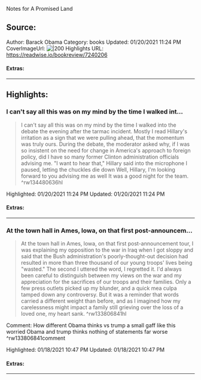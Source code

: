 Notes for A Promised Land

## Source:
Author: Barack Obama
Category: books
Updated: 01/20/2021 11:24 PM
CoverImageUrl: 
![|200](https://m.media-amazon.com/images/I/91+NBrXG-PL._SY160.jpg)
Highlights URL: https://readwise.io/bookreview/7240206


#### Extras:




 
-----
 ## Highlights:

### I can't say all this was on my mind by the time I walked int...
>I can't say all this was on my mind by the time I walked into the debate the evening after the tarmac incident. Mostly I read Hillary's irritation as a sign that we were pulling ahead, that the momentum was truly ours. During the debate, the moderator asked why, if I was so insistent on the need for change in America's approach to foreign policy, did I have so many former Clinton administration officials advising me. "I want to hear that," Hillary said into the microphone
>I paused, letting the chuckles die down
>Well, Hillary, I'm looking forward to you advising me as well
>It was a good night for the team. ^rw134480636hl


Highlighted: 01/20/2021 11:24 PM
Updated: 01/20/2021 11:24 PM


#### Extras:





------

### At the town hall in Ames, lowa, on that first post-announcem...
>At the town hall in Ames, lowa, on that first post-announcement tour, I was explaining my opposition to the war in Iraq when I got sloppy and said that the Bush administration's poorly-thought-out decision had resulted in more than three thousand of our young troops' lives being "wasted." The second I uttered the word, I regretted it. I'd always been careful to distinguish between my views on the war and my appreciation for the sacrifices of our troops and their families. Only a few press outlets picked up my blunder, and a quick mea culpa tamped down any controversy. But it was a reminder that words carried a different weight than before, and as I imagined how my carelessness might impact a family still grieving over the loss of a loved one, my heart sank. ^rw133806841hl

Comment: How different Obama thinks vs trump  a small gaff like this worried Obama and trump thinks nothing of statements far worse ^rw133806841comment

Highlighted: 01/18/2021 10:47 PM
Updated: 01/18/2021 10:47 PM


#### Extras:





------

